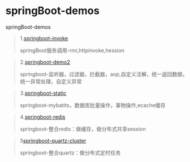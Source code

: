 # springBoot-demos
springBoot-demos

> 1.[springboot-invoke](https://github.com/2010yhh/springBoot-demos/tree/master/springboot-invoke)
>
> springBoot服务调用-rmi,httpinvoke,hession



> 2.[springboot-demo2](https://github.com/2010yhh/springBoot-demos/tree/master/springboot-demo2)
>
> springboot-监听器，过滤器，拦截器，aop,自定义注解，统一返回数据，统一异常处理，自定义异常

> 3.[springboot-static](https://github.com/2010yhh/springBoot-demos/tree/master/springboot-static)
>
> springboot-mybatits，数据库批量操作，事物操作,ecache缓存

> 4.[springboot-redis](https://github.com/2010yhh/springBoot-demos/tree/master/springboot-redis)
>
> springboot-整合redis：做缓存，做分布式共享session

> 5[springboot-quartz-cluster](https://github.com/2010yhh/springBoot-demos/tree/master/springboot-quartz-cluster)
>
> springboot-整合quartz：做分布式定时任务